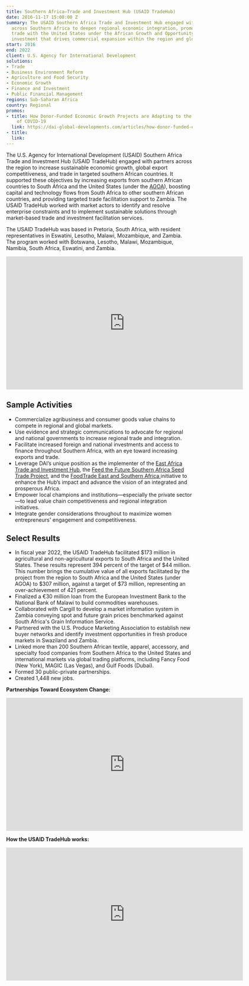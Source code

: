 ```yaml
---
title: Southern Africa—Trade and Investment Hub (USAID TradeHub)
date: 2016-11-17 15:08:00 Z
summary: The USAID Southern Africa Trade and Investment Hub engaged with partners
  across Southern Africa to deepen regional economic integration, promote two-way
  trade with the United States under the African Growth and Opportunity Act, and attract
  investment that drives commercial expansion within the region and globally.
start: 2016
end: 2022
client: U.S. Agency for International Development
solutions:
- Trade
- Business Environment Reform
- Agriculture and Food Security
- Economic Growth
- Finance and Investment
- Public Financial Management
regions: Sub-Saharan Africa
country: Regional
promos:
- title: How Donor-Funded Economic Growth Projects are Adapting to the Challenges
    of COVID-19
  link: https://dai-global-developments.com/articles/how-donor-funded-economic-growth-projects-are-adapting-to-the-challenges-of-covid-19
- title: 
  link: 
---
```


The U.S. Agency for International Development (USAID) Southern Africa Trade and Investment Hub (USAID TradeHub) engaged with partners across the region to increase sustainable economic growth, global export competitiveness, and trade in targeted southern African countries. It supported these objectives by increasing exports from southern African countries to South Africa and the United States (under the [AGOA](https://ustr.gov/issue-areas/trade-development/preference-programs/african-growth-and-opportunity-act-agoa)), boosting capital and technology flows from South Africa to other southern African countries, and providing targeted trade facilitation support to Zambia. The USAID TradeHub worked with market actors to identify and resolve enterprise constraints and to implement sustainable solutions through market-based trade and investment facilitation services. 

The USAID TradeHub was based in Pretoria, South Africa, with resident representatives in Eswatini, Lesotho, Malawi, Mozambique, and Zambia. The program worked with Botswana, Lesotho, Malawi, Mozambique, Namibia, South Africa, Eswatini, and Zambia.

<iframe src="https://player.vimeo.com/video/266114693" width="640" height="360" frameborder="0" webkitallowfullscreen mozallowfullscreen allowfullscreen></iframe>

## Sample Activities

* Commercialize agribusiness and consumer goods value chains to compete in regional and global markets.
* Use evidence and strategic communications to advocate for regional and national governments to increase regional trade and integration.
* Facilitate increased foreign and national investments and access to finance throughout Southern Africa, with an eye toward increasing exports and trade.
* Leverage DAI’s unique position as the implementer of the [East Africa Trade and Investment Hub](preview-dai.com/our-work/projects/east-africa-trade-and-investment-hub-tih), the [Feed the Future Southern Africa Seed Trade Project](https://manage.siteleaf.com/documents/57f29ba72aacdd76b3228f3a/edit), and the [FoodTrade East and Southern Africa ](preview-dai.com/our-work/projects/east-and-southern-africa-foodtrade-esa)initiative to enhance the Hub’s impact and advance the vision of an integrated and prosperous Africa.
* Empower local champions and institutions—especially the private sector—to lead value chain competitiveness and regional integration initiatives.
* Integrate gender considerations throughout to maximize women entrepreneurs' engagement and competitiveness.

## Select Results

* In fiscal year 2022, the USAID TradeHub facilitated $173 million in agricultural and non-agricultural exports to South Africa and the United States. These results represent 394 percent of the target of $44 million. This number brings the cumulative value of all exports facilitated by the project from the region to South Africa and the United States (under AGOA) to $307 million, against a target of $73 million, representing an over-achievement of 421 percent.
* Finalized a €30 million loan from the European Investment Bank to the National Bank of Malawi to build commodities warehouses.
* Collaborated with Cargill to develop a market information system in Zambia conveying spot and future grain prices benchmarked against South Africa's Grain Information Service.
* Partnered with the U.S. Produce Marketing Association to establish new buyer networks and identify investment opportunities in fresh produce markets in Swaziland and Zambia.
* Linked more than 200 Southern African textile, apparel, accessory, and specialty food companies from Southern Africa to the United States and international markets via global trading platforms, including Fancy Food (New York), MAGIC (Las Vegas), and Gulf Foods (Dubai).
* Formed 30 public-private partnerships.
* Created 1,448 new jobs.

**Partnerships Toward Ecosystem Change:**
<iframe src="https://player.vimeo.com/video/743060212?h=0bf31a271f" width="640" height="360" frameborder="0" allow="autoplay; fullscreen; picture-in-picture" allowfullscreen></iframe>

**How the USAID TradeHub works:**
<iframe src="https://player.vimeo.com/video/497656901" width="640" height="360" frameborder="0" allow="autoplay; fullscreen" allowfullscreen></iframe>
